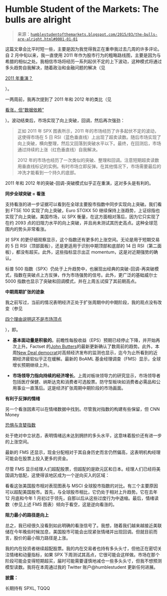 <!--yml

分类：未分类

date: 2024-05-18 03:23:45

-->

# Humble Student of the Markets: The bulls are alright

> 来源：[`humblestudentofthemarkets.blogspot.com/2015/03/the-bulls-are-alright.html#0001-01-01`](https://humblestudentofthemarkets.blogspot.com/2015/03/the-bulls-are-alright.html#0001-01-01)

这篇文章会比平时短一些，主要是因为我觉得我正在重申我过去几周的许多评论。自 2 月中旬以来，我一直使用 2011 年作为股市行为的粗略路线图，主要是因为与希腊的相似之处。我相信市场将经历一系列起伏不定的上下波动，这种模式将通过多头趋势自我解决，随着政治和金融问题的解决（见

[2011 年重演？](http://humblestudentofthemarkets.blogspot.com/2015/02/2011-all-over-again.html)

）。

一两周前，我再次提到了 2011 年和 2012 年的类比（见

[看涨，但“数据依赖”](http://humblestudentofthemarkets.blogspot.com/2015/03/bullish-but-data-dependent.html)

）。波动结束后，市场实现了向上突破，回调，然后再次强劲：

> 正如 2011 年 SPX 图表所示，2011 年的市场经历了许多起伏不定的波动，这使得市场在 5 日 RSI（蓝色垂直线）上出现了超卖读数。随后市场实现了向上突破，横向整理，然后又回落到突破水平以下。最终，在回测后，市场通过持续的上涨（红色垂直线）自我解决。
> 
> 2012 年的市场也经历了一次类似的突破、整理和回调。注意短期超卖读数用垂直线标记的实例。有时市场立即反弹。在其他情况下，市场需要最后的冲洗才能看到一个持久的底部。

2011 年和 2012 年的突破-回调-突破模式似乎正在重演，这对多头是有利的。

**同步全球突破 = 看涨**

支持看涨的进一步证据可以看到在全球主要股市指数中同步实现向上突破。我们看到 FTSE 100 实现了向上突破，Euro STOXX 50 继续保持上涨趋势，上证综指也实现了向上突破。美国市场，以 SPX 衡量，在这方面相对落后，因为它只实现了在约 2093 点的旧阻力水平的向上突破，并且尚未测试其历史高点。这种全球范围内的势头非常看涨。

对 SPX 的更仔细观察显示，这个指数还有更多的上涨空间。无论是用于短期交易的 5 日 RSI（顶部面板），还是更适用于识别中期顶部和底部的 14 日 RSI（第二面板），都没有超买。此外，这些指标显示出正 momentum，这是对近期强势的确认。

标普 500 指数（SPX）仍处于上升趋势中，也展现出经典的突破-回调-再突破模式，指数在突破点上方反弹，作为市场强势的信号。此外，更广泛的基础威尔士 5000 指数也显示了突破和回调模式，并在上周五试探了其前期高点。

**中期周期扩张的迹象**

我之前写过，当前的情况表明经济正处于扩张周期中的中期阶段，我的观点没有改变（参见

[四个理由说明这不是市场顶点](http://humblestudentofthemarkets.blogspot.com/2015/03/4-reasons-why-this-is-not-market-top.html)

），即。

+   **基本面动量是积极的**。前瞻性每股收益（EPS）预期已经停止下降，并开始再次上升。Factset 的[John Butters](http://www.factset.com/websitefiles/PDFs/earningsinsight/earningsinsight_3.20.15)的最新更新确认了数周前的趋势。此外，本周[New Deal democrat](http://community.xe.com/blog/xe-market-analysis/weekly-indicators-beware-continuing-weakness-industrial-production-and)对高频经济发布的监测也显示，迄今为止所看到的近期经济疲软似乎正在缓解。最新的 BoAML 基金经理调查（FMS）显示，全球增长预期继续上升。

+   **市场领导力指向持续的经济增长**。上周对板块领导力的研究显示，市场领导者包括医疗保健、纳斯达克和消费者可选股票。防守型板块如消费者必需品和公用事业一直落后。这是经济扩张周期中期阶段的市场画面。

**有利于反弹的情绪**

另一个看涨因素可以在情绪数据中找到。尽管我对指数的构建有些保留，但 CNN Money

[恐惧与贪婪指数](http://money.cnn.com/data/fear-and-greed/)

处于绝对中立状态，表明情绪远未达到拥挤的多头水平，这意味着股价还有进一步的上涨空间。

最新的 FMS 还显示，现金分配相对于其自身历史而言仍然偏高，这表明机构经理可能会在股票上投入更多的资金。

尽管 FMS 显示经理人们超配股票，但超配的是欧元区和日本。经理人们已经将美国调为低配，这使得该地区成为一个逆向买入的区域：

看看这张美国股市相对表现图表与 MSCI 全球股市指数的对比。有三个主要原因可以超配美国股市。首先，与全球股市相比，它仍处于相对上升趋势。它在去年 12 月底和今年 1 月初过于领先，自那以后从这些过度行为中退缩。最后，情绪读数（参见上述 FMS 图表）倾向于看空，这是逆向看涨的。

**阻力最小的路径是向上**

总之，我已经很久没看到如此明确的看涨信号了。我想，随着我们越来越接近美联储在今年晚些时候加息，美国股市可能会出现紧张情绪并出现回调。但就目前而言，股价的最小阻力路径是上涨。

我的内在投资者继续超配股票。我的内在交易者也持有多头头寸，但他正在密切关注情绪和动量指标，如果 SPX 下周测试其高点，它很可能会这样做。市场在那个阶段可能会变得短期超买，届时可能需要谨慎地减仓一些多头头寸，但我不想预测模型读数。我将在本周通过我的 Twitter 账户@humblestudent 更新任何进展。

**披露：**

长期持有 SPXL, TQQQ
